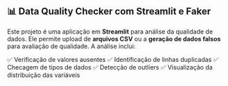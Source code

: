 ## 📊 Data Quality Checker com Streamlit e Faker

Este projeto é uma aplicação em **Streamlit** para análise da qualidade de dados. Ele permite upload de **arquivos CSV** ou a **geração de dados falsos** para avaliação de qualidade. A análise inclui:

✅ Verificação de valores ausentes
✅ Identificação de linhas duplicadas
✅ Checagem de tipos de dados
✅ Detecção de outliers
✅ Visualização da distribuição das variáveis
